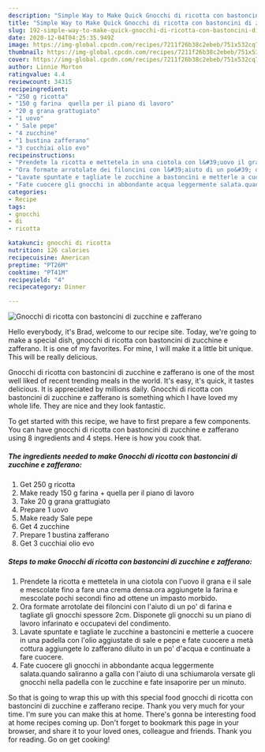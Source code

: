 ```yaml
---
description: "Simple Way to Make Quick Gnocchi di ricotta con bastoncini di zucchine e zafferano"
title: "Simple Way to Make Quick Gnocchi di ricotta con bastoncini di zucchine e zafferano"
slug: 192-simple-way-to-make-quick-gnocchi-di-ricotta-con-bastoncini-di-zucchine-e-zafferano
date: 2020-12-04T04:25:35.949Z
image: https://img-global.cpcdn.com/recipes/7211f26b38c2ebeb/751x532cq70/gnocchi-di-ricotta-con-bastoncini-di-zucchine-e-zafferano-recipe-main-photo.jpg
thumbnail: https://img-global.cpcdn.com/recipes/7211f26b38c2ebeb/751x532cq70/gnocchi-di-ricotta-con-bastoncini-di-zucchine-e-zafferano-recipe-main-photo.jpg
cover: https://img-global.cpcdn.com/recipes/7211f26b38c2ebeb/751x532cq70/gnocchi-di-ricotta-con-bastoncini-di-zucchine-e-zafferano-recipe-main-photo.jpg
author: Linnie Morton
ratingvalue: 4.4
reviewcount: 34315
recipeingredient:
- "250 g ricotta"
- "150 g farina  quella per il piano di lavoro"
- "20 g grana grattugiato"
- "1 uovo"
- " Sale pepe"
- "4 zucchine"
- "1 bustina zafferano"
- "3 cucchiai olio evo"
recipeinstructions:
- "Prendete la ricotta e mettetela in una ciotola con l&#39;uovo il grana e il sale e mescolate fino a fare una crema densa.ora aggiungete la farina e mescolate pochi secondi fino ad ottene un impasto morbido."
- "Ora formate arrotolate dei filoncini con l&#39;aiuto di un po&#39; di farina e tagliate gli gnocchi spessore 2cm. Disponete gli gnocchi su un piano di lavoro infarinato e occupatevi del condimento."
- "Lavate spuntate e tagliate le zucchine a bastoncini e metterle a cuocere in una padella con l&#39;olio aggiustate di sale e pepe e fate cuocere a metà cottura aggiungete lo zafferano diluito in un po&#39; d&#39;acqua e continuate a fare cuocere."
- "Fate cuocere gli gnocchi in abbondante acqua leggermente salata.quando saliranno a galla con l&#39;aiuto di una schiumarola versate gli gnocchi nella padella con le zucchine e fate insaporire per un minuto."
categories:
- Recipe
tags:
- gnocchi
- di
- ricotta

katakunci: gnocchi di ricotta 
nutrition: 126 calories
recipecuisine: American
preptime: "PT26M"
cooktime: "PT41M"
recipeyield: "4"
recipecategory: Dinner

---
```



![Gnocchi di ricotta con bastoncini di zucchine e zafferano](https://img-global.cpcdn.com/recipes/7211f26b38c2ebeb/751x532cq70/gnocchi-di-ricotta-con-bastoncini-di-zucchine-e-zafferano-recipe-main-photo.jpg)

Hello everybody, it's Brad, welcome to our recipe site. Today, we're going to make a special dish, gnocchi di ricotta con bastoncini di zucchine e zafferano. It is one of my favorites. For mine, I will make it a little bit unique. This will be really delicious.

Gnocchi di ricotta con bastoncini di zucchine e zafferano is one of the most well liked of recent trending meals in the world. It's easy, it's quick, it tastes delicious. It is appreciated by millions daily. Gnocchi di ricotta con bastoncini di zucchine e zafferano is something which I have loved my whole life. They are nice and they look fantastic.




To get started with this recipe, we have to first prepare a few components. You can have gnocchi di ricotta con bastoncini di zucchine e zafferano using 8 ingredients and 4 steps. Here is how you cook that.

<!--inarticleads1-->

##### The ingredients needed to make Gnocchi di ricotta con bastoncini di zucchine e zafferano:

1. Get 250 g ricotta
1. Make ready 150 g farina + quella per il piano di lavoro
1. Take 20 g grana grattugiato
1. Prepare 1 uovo
1. Make ready  Sale pepe
1. Get 4 zucchine
1. Prepare 1 bustina zafferano
1. Get 3 cucchiai olio evo




<!--inarticleads2-->

##### Steps to make Gnocchi di ricotta con bastoncini di zucchine e zafferano:

1. Prendete la ricotta e mettetela in una ciotola con l&#39;uovo il grana e il sale e mescolate fino a fare una crema densa.ora aggiungete la farina e mescolate pochi secondi fino ad ottene un impasto morbido.
1. Ora formate arrotolate dei filoncini con l&#39;aiuto di un po&#39; di farina e tagliate gli gnocchi spessore 2cm. Disponete gli gnocchi su un piano di lavoro infarinato e occupatevi del condimento.
1. Lavate spuntate e tagliate le zucchine a bastoncini e metterle a cuocere in una padella con l&#39;olio aggiustate di sale e pepe e fate cuocere a metà cottura aggiungete lo zafferano diluito in un po&#39; d&#39;acqua e continuate a fare cuocere.
1. Fate cuocere gli gnocchi in abbondante acqua leggermente salata.quando saliranno a galla con l&#39;aiuto di una schiumarola versate gli gnocchi nella padella con le zucchine e fate insaporire per un minuto.




So that is going to wrap this up with this special food gnocchi di ricotta con bastoncini di zucchine e zafferano recipe. Thank you very much for your time. I'm sure you can make this at home. There's gonna be interesting food at home recipes coming up. Don't forget to bookmark this page in your browser, and share it to your loved ones, colleague and friends. Thank you for reading. Go on get cooking!

